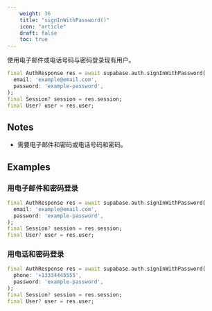 ```yaml
---
    weight: 36
    title: "signInWithPassword()"
    icon: "article"
    draft: false
    toc: true
---
```


使用电子邮件或电话号码与密码登录现有用户。


```dart
final AuthResponse res = await supabase.auth.signInWithPassword(
  email: 'example@email.com',
  password: 'example-password',
);
final Session? session = res.session;
final User? user = res.user;
```






## Notes

- 需要电子邮件和密码或电话号码和密码。










## Examples

### 用电子邮件和密码登录



```dart
final AuthResponse res = await supabase.auth.signInWithPassword(
  email: 'example@email.com',
  password: 'example-password',
);
final Session? session = res.session;
final User? user = res.user;
```

### 用电话和密码登录



```dart
final AuthResponse res = await supabase.auth.signInWithPassword(
  phone: '+13334445555',
  password: 'example-password',
);
final Session? session = res.session;
final User? user = res.user;
```